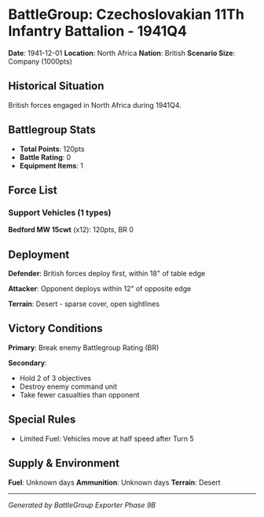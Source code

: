 # BattleGroup: Czechoslovakian 11Th Infantry Battalion - 1941Q4

**Date**: 1941-12-01
**Location**: North Africa
**Nation**: British
**Scenario Size**: Company (1000pts)

## Historical Situation

British forces engaged in North Africa during 1941Q4.

## Battlegroup Stats

- **Total Points**: 120pts
- **Battle Rating**: 0
- **Equipment Items**: 1

## Force List

### Support Vehicles (1 types)

**Bedford MW 15cwt** (x12): 120pts, BR 0

## Deployment

**Defender**: British forces deploy first, within 18" of table edge

**Attacker**: Opponent deploys within 12" of opposite edge

**Terrain**: Desert - sparse cover, open sightlines

## Victory Conditions

**Primary**: Break enemy Battlegroup Rating (BR)

**Secondary**:
- Hold 2 of 3 objectives
- Destroy enemy command unit
- Take fewer casualties than opponent

## Special Rules

- Limited Fuel: Vehicles move at half speed after Turn 5

## Supply & Environment

**Fuel**: Unknown days
**Ammunition**: Unknown days
**Terrain**: Desert

---

*Generated by BattleGroup Exporter Phase 9B*
